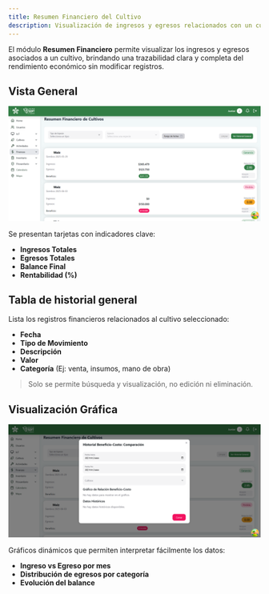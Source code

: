 ```yaml
---
title: Resumen Financiero del Cultivo
description: Visualización de ingresos y egresos relacionados con un cultivo específico.
---
```


El módulo **Resumen Financiero** permite visualizar los ingresos y egresos asociados a un cultivo, brindando una trazabilidad clara y completa del rendimiento económico sin modificar registros.

## Vista General
![Inicio Finanzas Cultivo](../../../../public/resumenfina.png)

Se presentan tarjetas con indicadores clave:

- **Ingresos Totales**
- **Egresos Totales**
- **Balance Final**
- **Rentabilidad (%)**


## Tabla de historial general
Lista los registros financieros relacionados al cultivo seleccionado:

- **Fecha**
- **Tipo de Movimiento**
- **Descripción**
- **Valor**
- **Categoría** (Ej: venta, insumos, mano de obra)

>Solo se permite búsqueda y visualización, no edición ni eliminación.

## Visualización Gráfica
![Gráficos Finanzas](../../../../public/historial.png)

Gráficos dinámicos que permiten interpretar fácilmente los datos:

- **Ingreso vs Egreso por mes**
- **Distribución de egresos por categoría**
- **Evolución del balance**

